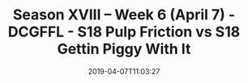---
title: Season XVIII – Week 6 (April 7) - DCGFFL - S18 Pulp Friction vs S18 Gettin
  Piggy With It
teams-score:
- team: _teams/s18-orange.md
  score: 26
- team: _teams/pink.md
  score: 18
mvp: Kirk Yancey (Pink), Dewayne Alexander (Orange)
game-ball: ''
sportsperson: ''
season: 18
week: 6
date: '2019-04-07T11:03:27'
pageid: season-xviii-week-6-april-8-6939-vs-6916
---